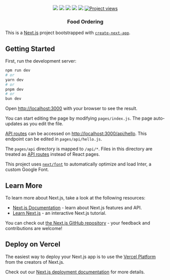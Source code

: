 <p align="center">
</p>
<p align="center">
  <a href="https://github.com/ycihan0/Food-Ordering/graphs/contributors"><img src="https://img.shields.io/github/contributors/ycihan0/Food-Ordering.svg?style=for-the-badge"></a>
  <a href="https://github.com/ycihan0/Food-Ordering/network/members"><img src="https://img.shields.io/github/forks/ycihan0/Food-Ordering.svg?style=for-the-badge"></a>
  <a href="https://github.com/ycihan0/Food-Ordering/stargazers"><img src="https://img.shields.io/github/stars/ycihan0/Food-Ordering.svg?style=for-the-badge"></a>
  <a href="https://github.com/ycihan0/Food-Ordering/issues"><img src="https://img.shields.io/github/issues/ycihan0/Food-Ordering.svg?style=for-the-badge"></a>
  <a href="https://github.com/ycihan0/Food-Ordering/blob/master/LICENSE"><img src="https://img.shields.io/github/license/ycihan0/Food-Ordering.svg?style=for-the-badge"></a>
  <a href="https://github.com/ycihan0/Food-Ordering"><img src="https://komarev.com/ghpvc/?username=ycihan0&label=Project%20views&color=0e75b6&style=for-the-badge" alt="Project views" /></a>
</p>
<p align="center">
 <h3 align="center">Food Ordering</h3>
  <p align="center">
  <p align="center">



This is a [Next.js](https://nextjs.org/) project bootstrapped with [`create-next-app`](https://github.com/vercel/next.js/tree/canary/packages/create-next-app).

## Getting Started

First, run the development server:

```bash
npm run dev
# or
yarn dev
# or
pnpm dev
# or
bun dev
```

Open [http://localhost:3000](http://localhost:3000) with your browser to see the result.

You can start editing the page by modifying `pages/index.js`. The page auto-updates as you edit the file.

[API routes](https://nextjs.org/docs/api-routes/introduction) can be accessed on [http://localhost:3000/api/hello](http://localhost:3000/api/hello). This endpoint can be edited in `pages/api/hello.js`.

The `pages/api` directory is mapped to `/api/*`. Files in this directory are treated as [API routes](https://nextjs.org/docs/api-routes/introduction) instead of React pages.

This project uses [`next/font`](https://nextjs.org/docs/basic-features/font-optimization) to automatically optimize and load Inter, a custom Google Font.

## Learn More

To learn more about Next.js, take a look at the following resources:

- [Next.js Documentation](https://nextjs.org/docs) - learn about Next.js features and API.
- [Learn Next.js](https://nextjs.org/learn) - an interactive Next.js tutorial.

You can check out [the Next.js GitHub repository](https://github.com/vercel/next.js/) - your feedback and contributions are welcome!

## Deploy on Vercel

The easiest way to deploy your Next.js app is to use the [Vercel Platform](https://vercel.com/new?utm_medium=default-template&filter=next.js&utm_source=create-next-app&utm_campaign=create-next-app-readme) from the creators of Next.js.

Check out our [Next.js deployment documentation](https://nextjs.org/docs/deployment) for more details.
